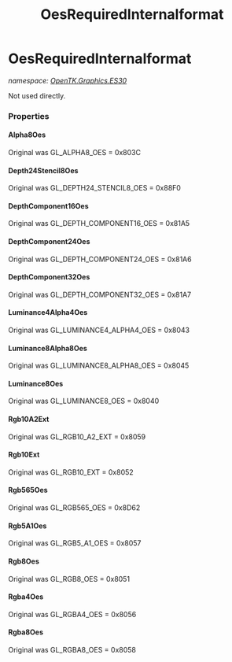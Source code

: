 ﻿---
title: OesRequiredInternalformat
---

# OesRequiredInternalformat
_namespace: [OpenTK.Graphics.ES30](N-OpenTK.Graphics.ES30.html)_

Not used directly.



### Properties

#### Alpha8Oes
Original was GL_ALPHA8_OES = 0x803C
#### Depth24Stencil8Oes
Original was GL_DEPTH24_STENCIL8_OES = 0x88F0
#### DepthComponent16Oes
Original was GL_DEPTH_COMPONENT16_OES = 0x81A5
#### DepthComponent24Oes
Original was GL_DEPTH_COMPONENT24_OES = 0x81A6
#### DepthComponent32Oes
Original was GL_DEPTH_COMPONENT32_OES = 0x81A7
#### Luminance4Alpha4Oes
Original was GL_LUMINANCE4_ALPHA4_OES = 0x8043
#### Luminance8Alpha8Oes
Original was GL_LUMINANCE8_ALPHA8_OES = 0x8045
#### Luminance8Oes
Original was GL_LUMINANCE8_OES = 0x8040
#### Rgb10A2Ext
Original was GL_RGB10_A2_EXT = 0x8059
#### Rgb10Ext
Original was GL_RGB10_EXT = 0x8052
#### Rgb565Oes
Original was GL_RGB565_OES = 0x8D62
#### Rgb5A1Oes
Original was GL_RGB5_A1_OES = 0x8057
#### Rgb8Oes
Original was GL_RGB8_OES = 0x8051
#### Rgba4Oes
Original was GL_RGBA4_OES = 0x8056
#### Rgba8Oes
Original was GL_RGBA8_OES = 0x8058

